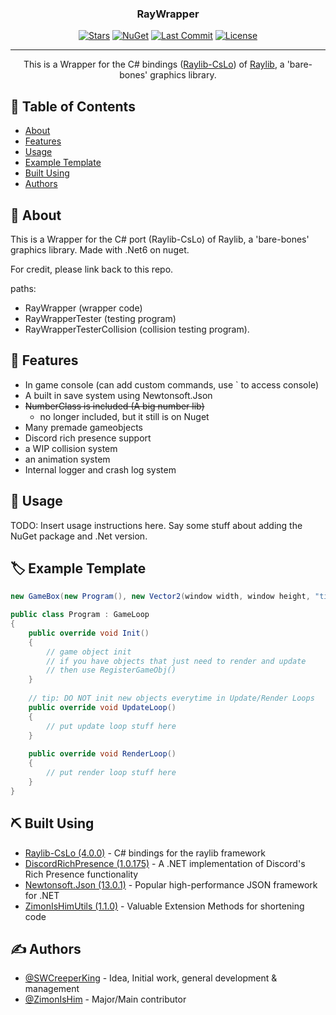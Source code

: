 <h3 align="center">RayWrapper</h3>

<div align="center">

  [![Stars](https://img.shields.io/github/stars/SWCreeperKing/RayWrapper)](https://github.com/SWCreeperKing/RayWrapper/stargazers)
  [![NuGet](https://img.shields.io/nuget/dt/RayWrapper)](https://www.nuget.org/packages/RayWrapper/)
  [![Last Commit](https://img.shields.io/github/last-commit/SWCreeperKing/RayWrapper)](https://github.com/SWCreeperKing/RayWrapper/commits/development)
  [![License](https://img.shields.io/github/license/SWCreeperKing/RayWrapper)](/LICENSE)

</div>

---

<p align="center"> This is a Wrapper for the C# bindings (<a href="https://github.com/NotNotTech/Raylib-CsLo">Raylib-CsLo</a>) of <a href="https://github.com/raysan5/raylib">Raylib</a>, a 'bare-bones' graphics library.
    <br> 
</p>

## 📝 Table of Contents
- [About](#about)
- [Features](#features)
- [Usage](#usage)
- [Example Template](#example_template)
- [Built Using](#built_using)
- [Authors](#authors)

## 🧐 About <a name = "about"></a>
This is a Wrapper for the C# port (Raylib-CsLo) of Raylib, a 'bare-bones' graphics library.
Made with .Net6 on nuget.

For credit, please link back to this repo.

paths:
- RayWrapper (wrapper code)
- RayWrapperTester (testing program)
- RayWrapperTesterCollision (collision testing program).

## 🎁 Features <a name="features"></a>
- In game console (can add custom commands, use ` to access console)
- A built in save system using Newtonsoft.Json
- ~~NumberClass is included (A big number lib)~~
  - no longer included, but it still is on Nuget
- Many premade gameobjects
- Discord rich presence support
- a WIP collision system
- an animation system
- Internal logger and crash log system

## 🎈 Usage <a name="usage"></a>
TODO: Insert usage instructions here. Say some stuff about adding the NuGet package and .Net version.


## 🏷️ Example Template <a name="example_template"></a>
```C#
new GameBox(new Program(), new Vector2(window width, window height, "title"));

public class Program : GameLoop 
{
    public override void Init() 
    {
        // game object init
        // if you have objects that just need to render and update
        // then use RegisterGameObj()
    }
    
    // tip: DO NOT init new objects everytime in Update/Render Loops
    public override void UpdateLoop()
    {
        // put update loop stuff here
    }
    
    public override void RenderLoop()
    {
        // put render loop stuff here
    }
}
```


## ⛏️ Built Using <a name = "built_using"></a>
- [Raylib-CsLo (4.0.0)](https://www.nuget.org/packages/Raylib-CsLo/) - C# bindings for the raylib framework
- [DiscordRichPresence (1.0.175)](https://www.nuget.org/packages/DiscordRichPresence/) - A .NET implementation of Discord's Rich Presence functionality
- [Newtonsoft.Json (13.0.1)](https://www.nuget.org/packages/Newtonsoft.Json/) - Popular high-performance JSON framework for .NET
- [ZimonIsHimUtils (1.1.0)](https://www.nuget.org/packages/ZimonIsHimUtils/) - Valuable Extension Methods for shortening code

## ✍️ Authors <a name = "authors"></a>
- [@SWCreeperKing](https://github.com/SWCreeperKing) - Idea, Initial work, general development & management
- [@ZimonIsHim](https://github.com/ZimonIsHim) - Major/Main contributor
